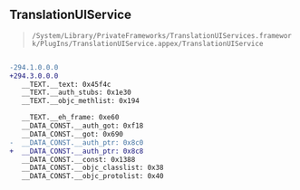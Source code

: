 ## TranslationUIService

> `/System/Library/PrivateFrameworks/TranslationUIServices.framework/PlugIns/TranslationUIService.appex/TranslationUIService`

```diff

-294.1.0.0.0
+294.3.0.0.0
   __TEXT.__text: 0x45f4c
   __TEXT.__auth_stubs: 0x1e30
   __TEXT.__objc_methlist: 0x194

   __TEXT.__eh_frame: 0xe60
   __DATA_CONST.__auth_got: 0xf18
   __DATA_CONST.__got: 0x690
-  __DATA_CONST.__auth_ptr: 0x8c0
+  __DATA_CONST.__auth_ptr: 0x8c8
   __DATA_CONST.__const: 0x1388
   __DATA_CONST.__objc_classlist: 0x38
   __DATA_CONST.__objc_protolist: 0x40

```
